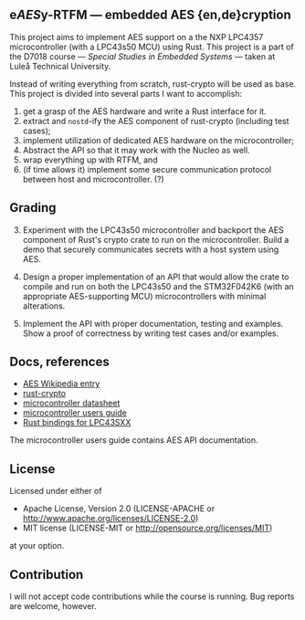 e*AES*y-RTFM — embedded AES {en,de}cryption
---
This project aims to implement AES support on a the NXP LPC4357 microcontroller (with a LPC43s50 MCU) using Rust.
This project is a part of the D7018 course — *Special Studies in Embedded Systems* — taken at Luleå Technical University.

Instead of writing everything from scratch, rust-crypto will be used as base.
This project is divided into several parts I want to accomplish:
1. get a grasp of the AES hardware and write a Rust interface for it.
2. extract and `nostd`-ify the AES component of rust-crypto (including test cases);
3. implement utilization of dedicated AES hardware on the microcontroller;
4. Abstract the API so that it may work with the Nucleo as well.
5. wrap everything up with RTFM, and
6. (if time allows it) implement some secure communication protocol between host and microcontroller. (?)

Grading
---
3. Experiment with the LPC43s50 microcontroller and backport the AES component of Rust's crypto crate to run on the microcontroller. Build a demo that securely communicates secrets with a host system using AES.

4. Design a proper implementation of an API that would allow the crate to compile and run on both the LPC43s50 and the STM32F042K6 (with an appropriate AES-supporting MCU) microcontrollers with minimal alterations.

5. Implement the API with proper documentation, testing and examples. Show a proof of correctness by writing test cases and/or examples.

Docs, references
---
* [AES Wikipedia entry](https://en.wikipedia.org/wiki/Advanced_Encryption_Standard)
* [rust-crypto](https://github.com/DaGenix/rust-crypto/tree/master/src)
* [microcontroller datasheet](https://github.com/Tmplt/eAESy-RTFM/blob/master/doc/LPC43S50/Datasheet.pdf)
* [microcontroller users guide](https://github.com/Tmplt/eAESy-RTFM/blob/master/doc/LPC43S50/Users%20Guide.pdf)
* [Rust bindings for LPC43SXX](https://gitlab.henriktjader.com/pln/LPC43xx_43Sxx)

The microcontroller users guide contains AES API documentation.

License
---
Licensed under either of
* Apache License, Version 2.0 (LICENSE-APACHE or http://www.apache.org/licenses/LICENSE-2.0)
* MIT license (LICENSE-MIT or http://opensource.org/licenses/MIT)

at your option.

Contribution
---
I will not accept code contributions while the course is running. Bug reports are welcome, however.
